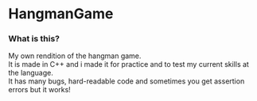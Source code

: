 # HangmanGame

### What is this?
My own rendition of the hangman game.<br>
It is made in C++ and i made it for practice and to test my current skills at the language. <br>
It has many bugs, hard-readable code and sometimes you get assertion errors but it works!
